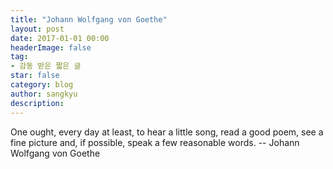 ```yaml
---
title: "Johann Wolfgang von Goethe"
layout: post
date: 2017-01-01 00:00
headerImage: false
tag:
- 감동 받은 짧은 글
star: false
category: blog
author: sangkyu
description: 
---
```


One ought, every day at least, to hear a little song, read a good poem, see a fine picture and, if possible, speak a few reasonable words. -- Johann Wolfgang von Goethe
